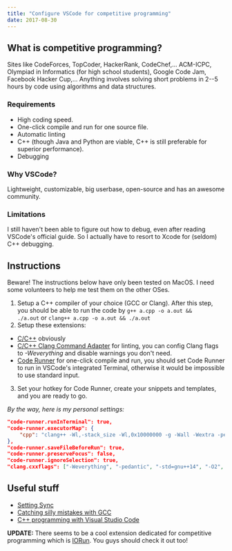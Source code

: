 ```yaml
---
title: "Configure VSCode for competitive programming"
date: 2017-08-30
---
```


## What is competitive programming?

Sites like CodeForces, TopCoder, HackerRank, CodeChef,... ACM-ICPC, Olympiad in Informatics (for high school students), Google Code Jam, Facebook Hacker Cup,...
Anything involves solving short problems in 2--5 hours by code using algorithms and data structures.

<!--more-->

### Requirements

- High coding speed.
- One-click compile and run for one source file.
- Automatic linting
- C++ (though Java and Python are viable, C++ is still preferable for superior performance).
- Debugging

### Why VSCode?

Lightweight, customizable, big userbase, open-source and has an awesome community.

### Limitations

I still haven't been able to figure out how to debug, even after reading VSCode's official guide. So I actually have to resort to Xcode for (seldom) C++ debugging.

## Instructions

Beware! The instructions below have only been tested on MacOS. I need some volunteers to help me test them on the other OSes.

1.  Setup a C++ compiler of your choice (GCC or Clang). After this step, you should be able to run the code by `g++ a.cpp -o a.out && ./a.out` or `clang++ a.cpp -o a.out && ./a.out`
2.  Setup these extensions:

- [C/C++](https://marketplace.visualstudio.com/items?itemName=ms-vscode.cpptools) obviously
- [C/C++ Clang Command Adapter](https://marketplace.visualstudio.com/items?itemName=mitaki28.vscode-clang) for linting, you can config Clang flags to *-Weverything* and disable warnings you don't need.
- [Code Runner](https://marketplace.visualstudio.com/items?itemName=formulahendry.code-runner) for one-click compile and run, you should set Code Runner to run in VSCode's integrated Terminal, otherwise it would be impossible to use standard input.

3.  Set your hotkey for Code Runner, create your snippets and templates, and you are ready to go.

_By the way, here is my personal settings:_

```json
"code-runner.runInTerminal": true,
"code-runner.executorMap": {
    "cpp": "clang++ -Wl,-stack_size -Wl,0x10000000 -g -Wall -Wextra -pedantic -std=gnu++14 -O2 -Wshadow -Wformat=2 -Wfloat-equal -Wconversion -Wcast-qual -Wcast-align -D_GLIBCXX_DEBUG -D_GLIBCXX_DEBUG_PEDANTIC -U_FORTIFY_SOURCE -D_FORTIFY_SOURCE=2 -fsanitize=address -fsanitize=undefined -fno-sanitize-recover=all -fstack-protector $fileName -o Executable && ./Executable"
},
"code-runner.saveFileBeforeRun": true,
"code-runner.preserveFocus": false,
"code-runner.ignoreSelection": true,
"clang.cxxflags": ["-Weverything", "-pedantic", "-std=gnu++14", "-O2", "-Wno-c++98-compat", "-Wno-c++98-compat-pedantic", "-Wno-missing-variable-declarations", "-Wno-missing-prototypes"]
```

## Useful stuff

- [Setting Sync](https://marketplace.visualstudio.com/items?itemName=Shan.code-settings-sync)
- [Catching silly mistakes with GCC](http://codeforces.com/blog/entry/15547)
- [C++ programming with Visual Studio Code](https://code.visualstudio.com/docs/languages/cpp)

**UPDATE:** There seems to be a cool extension dedicated for competitive programming which is [IORun](https://marketplace.visualstudio.com/items?itemName=hoangnc.io-run). You guys should check it out too!
